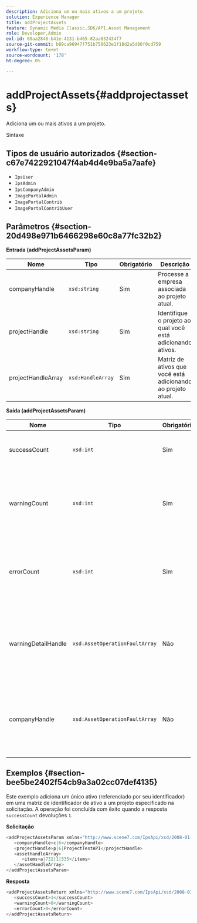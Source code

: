 ```yaml
---
description: Adiciona um ou mais ativos a um projeto.
solution: Experience Manager
title: addProjectAssets
feature: Dynamic Media Classic,SDK/API,Asset Management
role: Developer,Admin
exl-id: 60aa2846-b41e-4131-b465-82aa832434f7
source-git-commit: b89ca96947f751b750623e1f18d2a5d86f0cd759
workflow-type: tm+mt
source-wordcount: '178'
ht-degree: 0%

---
```


# addProjectAssets{#addprojectassets}

Adiciona um ou mais ativos a um projeto.

Sintaxe

## Tipos de usuário autorizados {#section-c67e7422921047f4ab4d4e9ba5a7aafe}

* `IpsUser`
* `IpsAdmin`
* `IpsCompanyAdmin`
* `ImagePortalAdmin`
* `ImagePortalContrib`
* `ImagePortalContribUser`

## Parâmetros {#section-20d498e971b6466298e60c8a77fc32b2}

**Entrada (addProjectAssetsParam)**

| Nome | Tipo | Obrigatório | Descrição |
|---|---|---|---|
| companyHandle | `xsd:string` | Sim | Processe a empresa associada ao projeto atual. |
| projectHandle | `xsd:string` | Sim | Identifique o projeto ao qual você está adicionando ativos. |
| projectHandleArray | `xsd:HandleArray` | Sim | Matriz de ativos que você está adicionando ao projeto atual. |

**Saída (addProjectAssetsParam)**

| Nome | Tipo | Obrigatório | Descrição |
|---|---|---|---|
| successCount | `xsd:int` | Sim | O número de ativos adicionados com sucesso. |
| warningCount | `xsd:int` | Sim | O número de avisos gerados quando a operação tentou adicionar ativos a um projeto. |
| errorCount | `xsd:int` | Sim | O número de erros gerados quando a operação tentou adicionar ativos a um projeto. |
| warningDetailHandle | `xsd:AssetOperationFaultArray` | Não | Matriz de avisos gerados por ativos quando a operação tentou adicioná-los a um projeto. |
| companyHandle | `xsd:AssetOperationFaultArray` | Não | Matriz de erros gerados por ativos quando a operação tentou adicioná-los a um projeto. |

## Exemplos {#section-bee5be2402f54cb9a3a02cc07def4135}

Este exemplo adiciona um único ativo (referenciado por seu identificador) em uma matriz de identificador de ativo a um projeto especificado na solicitação. A operação foi concluída com êxito quando a resposta `successCount` devoluções `1`.

**Solicitação**

```java {.line-numbers}
<addProjectAssetsParam xmlns="http://www.scene7.com/IpsApi/xsd/2008-01-15">
   <companyHandle>c|6</companyHandle>
   <projectHandle>p|6|ProjectTestAPI</projectHandle>
   <assetHandleArray>
      <items>a|732|1|535</items>
   </assetHandleArray>
</addProjectAssetsParam>
```

**Resposta**

```java {.line-numbers}
<addProjectAssetsReturn xmlns="http://www.scene7.com/IpsApi/xsd/2008-01-15">
   <successCount>1</successCount>
   <warningCount>0</warningCount>
   <errorCount>0</errorCount>
</addProjectAssetsReturn>
```
